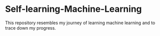 # Self-learning-Machine-Learning
This repository resembles my journey of learning machine learning and to trace down my progress.
